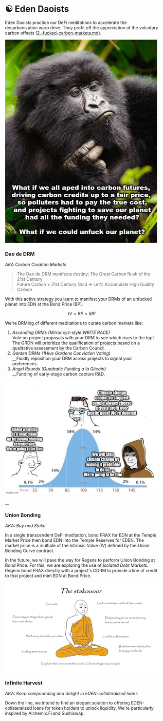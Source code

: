 # ☯ Eden Daoists

Eden Daoists practice our DeFi meditations to accelerate the decarbonization warp drive. They profit off the appreciation of the voluntary carbon offsets ([2.-fucked-carbon-markets.md](../welcome-to-the-dao/2.-fucked-carbon-markets.md "mention")).&#x20;



![](<../.gitbook/assets/image (20) (1).png>)

### Dao de DRM

_AKA Carbon Curation Markets_

> The Dao de DRM manifests destiny: The Great Carbon Rush of the 21st Century\
> Future Carbon = 21st Century Gold => Let's Accumulate High Quality Carbon

With this active strategy you learn to manifest your DRMs of an unfucked planet into EDN at the Bond Price (BP).

$$
IV < BP < MP
$$

We're DRMing of different meditations to curate carbon markets like:

1. _Ascending DRMs (Mirror.xyz-style WRITE RACE)_\
   Vote on project proposals with your DRM to see which rises to the top! The GRDN will prioritize the qualification of projects based on a qualitative assessment by the Carbon Council.
2. _Garden DRMs (1Hive Gardens Conviction Voting)_\
   __Fluidly reposition your DRM across projects to signal your preferences.
3. _Angel Rounds (Quadratic Funding a la Gitcoin)_\
   __Funding of early-stage carbon capture R\&D.

![](<../.gitbook/assets/image (7).png>)

__

### Union Bonding

_AKA: Buy and Stake_

In a single transcendent DeFi meditation, bond FRAX for EDN at the Temple Market Price then bond EDN into the Temple Reserves for EDEN. The market price is a multiple of the Intrinsic Value (IV) defined by the Union Bonding Curve contract.

In the future, we will pave the way for Regens to perform Union Bonding at Bond Price. For this, we are exploring the use of _Isolated Debt Markets_. Regens bond FRAX directly with a project's CDRM to provide a line of credit to that project and mint EDN at Bond Price.

![](<../.gitbook/assets/image (13) (1).png>)

### Infinite Harvest

_AKA: Keep compounding and delight in EDEN-collateralized loans_

Down the line, we intend to find an elegant solution to offering EDEN-collateralized loans for token holders to unlock liquidity. We're particularly inspired by Alchemix.Fi and Sushiswap.
